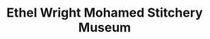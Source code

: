---
layout: repo
title: "Ethel Wright Mohamed Stitchery Museum"
id: 23710
permalink: repos/23710/
---